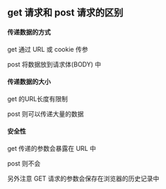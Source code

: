 ## get 请求和 post 请求的区别

#### 传递数据的方式

get 通过 URL 或 cookie 传参

post 将数据放到请求体(BODY) 中

#### 传递数据的大小

get 的URL长度有限制

post 则可以传递大量的数据

#### 安全性

get 传递的参数会暴露在 URL 中

post 则不会

另外注意 GET 请求的参数会保存在浏览器的历史记录中